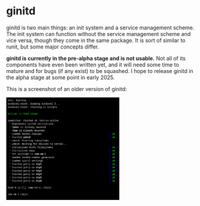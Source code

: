 # ginitd

ginitd is two main things: an init system and a service management scheme. The
init system can function without the service management scheme and vice versa,
though they come in the same package. It is sort of similar to runit, but some
major concepts differ.

**ginitd is currently in the pre-alpha stage and is not usable.** Not all of its
components have even been written yet, and it will need some time to mature and
for bugs (if any exist) to be squashed. I hope to release ginitd in the alpha
stage at some point in early 2025.

This is a screenshot of an older version of ginitd:

<img src="screenshot.png" style="width: 60%;"/>

